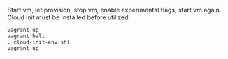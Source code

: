 Start vm, let provision, stop vm, enable experimental flags, start vm again. Cloud init must be installed before utilized.

```
vagrant up
vagrant halt
. cloud-init-env.shl
vagrant up
```
